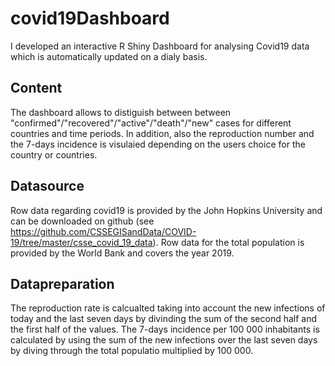 # covid19Dashboard
I developed an interactive R Shiny Dashboard for analysing Covid19 data which is automatically updated on a dialy basis.

## Content
The dashboard allows to distiguish between between "confirmed"/"recovered"/"active"/"death"/"new" cases for different countries and time periods.
In addition, also the reproduction number and the 7-days incidence is visulaied depending on the users choice for the country or countries. 

## Datasource
Row data regarding covid19 is provided by the John Hopkins University and can be downloaded on github (see https://github.com/CSSEGISandData/COVID-19/tree/master/csse_covid_19_data). Row data for the total population is provided by the World Bank and covers the year 2019.

## Datapreparation
The reproduction rate is calcualted taking into account the new infections of today and the last seven days by divinding the sum of the second half and the first half of the values. The 7-days incidence per 100 000 inhabitants is calculated by using the sum of the new infections over the last seven days by diving through the total populatio multiplied by 100 000. 

